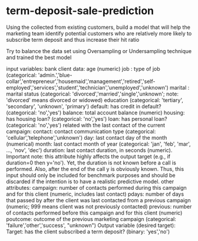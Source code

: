 # term-deposit-sale-prediction
Using the collected from existing customers, build a model that will help the marketing team identify potential customers who are relatively more likely to subscribe term deposit and thus increase their hit ratio

Try to balance the data set using Oversampling or Undersampling technique and trained the best model

input variables: bank client data: age (numeric) job : type of job (categorical: 'admin.','blue-collar','entrepreneur','housemaid','management','retired','self-employed','services','student','technician','unemployed','unknown') marital : marital status (categorical: 'divorced','married','single','unknown'; note: 'divorced' means divorced or widowed) education (categorical: 'tertiary', 'secondary', 'unknown', 'primary') default: has credit in default? (categorical: 'no','yes') balance: total account balance (numeric) housing: has housing loan? (categorical: 'no','yes') loan: has personal loan? (categorical: 'no','yes') related with the last contact of the current campaign: contact: contact communication type (categorical: 'cellular','telephone','unknown') day: last contact day of the month (numerical) month: last contact month of year (categorical: 'jan', 'feb', 'mar', ..., 'nov', 'dec') duration: last contact duration, in seconds (numeric). Important note: this attribute highly affects the output target (e.g., if duration=0 then y='no'). Yet, the duration is not known before a call is performed. Also, after the end of the call y is obviously known. Thus, this input should only be included for benchmark purposes and should be discarded if the intention is to have a realistic predictive model. other attributes: campaign: number of contacts performed during this campaign and for this client (numeric, includes last contact) pdays: number of days that passed by after the client was last contacted from a previous campaign (numeric; 999 means client was not previously contacted) previous: number of contacts performed before this campaign and for this client (numeric) poutcome: outcome of the previous marketing campaign (categorical: 'failure','other','success', "unknown") Output variable (desired target): Target: has the client subscribed a term deposit? (binary: 'yes','no')
